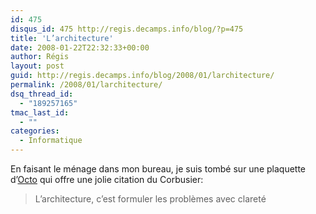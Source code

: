 ```yaml
---
id: 475
disqus_id: 475 http://regis.decamps.info/blog/?p=475
title: 'L’architecture'
date: 2008-01-22T22:32:33+00:00
author: Régis
layout: post
guid: http://regis.decamps.info/blog/2008/01/larchitecture/
permalink: /2008/01/larchitecture/
dsq_thread_id:
  - "189257165"
tmac_last_id:
  - ""
categories:
  - Informatique
---
```

En faisant le ménage dans mon bureau, je suis tombé sur une plaquette d’[Octo](http://www.octo.fr/) qui offre une jolie citation du Corbusier:

> L’architecture, c’est formuler les problèmes avec clareté
